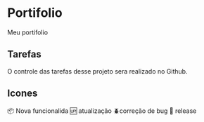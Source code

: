 # Portifolio
Meu portifolio

## Tarefas

O controle das tarefas desse projeto sera realizado no Github.

## Icones

:package:  Nova funcionalida
:up: atualização
:beetle:correção de bug
:checkered_flag: release
